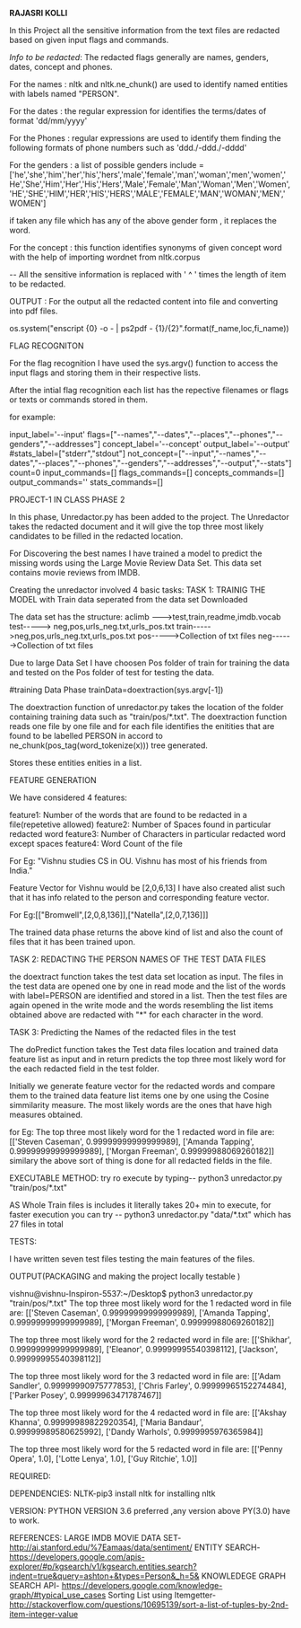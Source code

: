 
**RAJASRI KOLLI**


In this Project all the sensitive information from the text files  are redacted based on given input flags and commands.



*Info to be redacted*: The redacted flags generally are names, genders, dates, concept and phones.

For the names : nltk and nltk.ne_chunk() are used to identify named entities with labels named "PERSON".


For the dates : the regular expression for identifies the terms/dates of format 'dd/mm/yyyy'

For the Phones : regular expressions are used to identify them finding the following formats of phone numbers such as 'ddd./-ddd./-dddd'

For the genders :  a list of possible genders include =['he','she','him','her','his','hers','male','female','man','woman','men','women','He','She','Him','Her','His','Hers','Male','Female','Man','Woman','Men','Women','HE','SHE','HIM','HER','HIS','HERS','MALE','FEMALE','MAN','WOMAN','MEN','WOMEN']

if  taken any file which has any of the above gender form , it replaces the word.

For the concept : this function identifies synonyms of given concept word with the help of importing wordnet from nltk.corpus

-- All the sensitive information is replaced with ' ^ ' times the length of item to be redacted.


OUTPUT : For the output all the redacted content into file and converting into pdf files.

os.system("enscript {0} -o - | ps2pdf - {1}/{2}".format(f_name,loc,fi_name))

FLAG RECOGNITON

For the flag recognition I have used the sys.argv() function to access the input flags and storing them in their respective lists.

After the intial flag recognition each list has the repective filenames or flags or texts or commands stored in them.

for example:

input_label='--input' flags=["--names","--dates","--places","--phones","--genders","--addresses"] concept_label='--concept' output_label='--output' #stats_label=["stderr","stdout"] not_concept=["--input","--names","--dates","--places","--phones","--genders","--addresses","--output","--stats"] count=0 input_commands=[] flags_commands=[] concepts_commands=[] output_commands='' stats_commands=[]

PROJECT-1 IN CLASS PHASE 2

In this phase, Unredactor.py has been added to the project. The Unredactor takes the redacted document and it will give the top three most likely candidates to be filled in the redacted location.

For Discovering the best names I have trained a model to predict the missing words using the Large Movie Review Data Set. This data set contains movie reviews from IMDB.

Creating the unredactor involved 4 basic tasks:
TASK 1: TRAINIG THE MODEL with Train data seperated from the data set Downloaded

The data set has the structure: aclimb --->test,train,readme,imdb.vocab test-----> neg,pos,urls_neg.txt,urls_pos.txt train----->neg,pos,urls_neg.txt,urls_pos.txt pos----->Collection of txt files neg------>Collection of txt files

Due to large Data Set I have choosen Pos folder of train for training the data and tested on the Pos folder of test for testing the data.

#training Data Phase trainData=doextraction(sys.argv[-1])

The doextraction function of unredactor.py takes the location of the folder containing training data such as "train/pos/*.txt". The doextraction function reads one file by one file and for each file identifies the enitities that are found to be labelled PERSON in accord to ne_chunk(pos_tag(word_tokenize(x))) tree generated.

Stores these entities enities in a list.

FEATURE GENERATION

We have considered 4 features:

feature1: Number of the words that are found to be redacted in a file(repetetive allowed) feature2: Number of Spaces found in particular redacted word feature3: Number of Characters in particular redacted word except spaces feature4: Word Count of the file

For Eg: "Vishnu studies CS in OU. Vishnu has most of his friends from India."

Feature Vector for Vishnu would be [2,0,6,13] I have also created alist such that it has info related to the person and corresponding feature vector.

For Eg:[["Bromwell",[2,0,8,136]],["Natella",[2,0,7,136]]]

The trained data phase returns the above kind of list and also the count of files that it has been trained upon.

TASK 2: REDACTING THE PERSON NAMES OF THE TEST DATA FILES

the doextract function takes the test data set location as input. The files in the test data are opened one by one in read mode and the list of the words with label=PERSON are identified and stored in a list. Then the test files are again opened in the write mode and the words resembling the list items obtained above are redacted with "*" for each character in the word.

TASK 3: Predicting the Names of the redacted files in the test

The doPredict function takes the Test data files location and trained data feature list as input and in return predicts the top three most likely word for the each redacted field in the test folder.

Initially we generate feature vector for the redacted words and compare them to the trained data feature list items one by one using the Cosine simmilarity measure. The most likely words are the ones that have high measures obtained.

for Eg: The top three most likely word for the 1 redacted word in file are: [['Steven Caseman', 0.99999999999999989], ['Amanda Tapping', 0.99999999999999989], ['Morgan Freeman', 0.99999988069260182]] similary the above sort of thing is done for all redacted fields in the file.

EXECUTABLE METHOD: try ro execute by typing-- python3 unredactor.py "train/pos/*.txt"

AS Whole Train files is includes it literally takes 20+ min to execute, for faster execution you can try -- python3 unredactor.py "data/*.txt" which has 27 files in total

TESTS:

I have written seven test files testing the main features of the files.

OUTPUT(PACKAGING and making the project locally testable )

vishnu@vishnu-Inspiron-5537:~/Desktop$ python3 unredactor.py "train/pos/*.txt" The top three most likely word for the 1 redacted word in file are: [['Steven Caseman', 0.99999999999999989], ['Amanda Tapping', 0.99999999999999989], ['Morgan Freeman', 0.99999988069260182]]

The top three most likely word for the 2 redacted word in file are: [['Shikhar', 0.99999999999999989], ['Eleanor', 0.99999995540398112], ['Jackson', 0.99999995540398112]]

The top three most likely word for the 3 redacted word in file are: [['Adam Sandler', 0.99999990975777853], ['Chris Farley', 0.99999965152274484], ['Parker Posey', 0.99999963471787467]]

The top three most likely word for the 4 redacted word in file are: [['Akshay Khanna', 0.99999989822920354], ['Maria Bandaur', 0.99999989580625992], ['Dandy Warhols', 0.9999995976365984]]

The top three most likely word for the 5 redacted word in file are: [['Penny Opera', 1.0], ['Lotte Lenya', 1.0], ['Guy Ritchie', 1.0]]

REQUIRED:

DEPENDENCIES: NLTK-pip3 install nltk for installing nltk

VERSION: PYTHON VERSION 3.6 preferred ,any version above PY(3.0) have to work.

REFERENCES: LARGE IMDB MOVIE DATA SET- http://ai.stanford.edu/%7Eamaas/data/sentiment/ ENTITY SEARCH- https://developers.google.com/apis-explorer/#p/kgsearch/v1/kgsearch.entities.search?indent=true&query=ashton+&types=Person&_h=5& KNOWLEDEGE GRAPH SEARCH API- https://developers.google.com/knowledge-graph/#typical_use_cases Sorting List using Itemgetter- http://stackoverflow.com/questions/10695139/sort-a-list-of-tuples-by-2nd-item-integer-value

